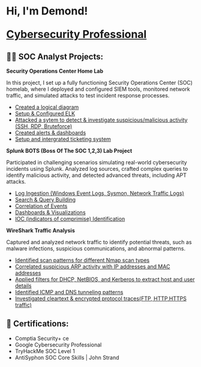 <h1>Hi, I'm Demond!

  
<a href="https://www.linkedin.com/in/demond-mack-47b7632a9/">Cybersecurity Professional</a>

<h2>👨‍💻 SOC Analyst Projects:</h2>

<b>Security Operations Center Home Lab</b>

In this project, I set up a fully functioning Security Operations Center (SOC) homelab, where I deployed and configured SIEM tools, monitored network traffic, and simulated attacks to test incident response processes.
  - [Created a logical diagram](https://github.com/joshmadakor1/Algorithms-Practice)
  - [Setup & Configured ELK](https://github.com/joshmadakor1/Algorithms-Practice)
  - [Attacked a sytem to detect & investigate suspicious/malicious activity (SSH, RDP, Bruteforce)](https://github.com/joshmadakor1/Algorithms-Practice)
  - [Created alerts & dashboards](https://github.com/joshmadakor1/Algorithms-Practice)
  - [Setup and intergrated ticketing system](https://github.com/joshmadakor1/Algorithms-Practice)
    
  <b>Splunk BOTS (Boss Of The SOC 1,2,3) Lab Project</b>
  
  Participated in challenging scenarios simulating real-world cybersecurity incidents using Splunk. Analyzed log sources, crafted complex queries to identify malicious activity, and detected advanced threats, including APT attacks.
  - [Log Ingestion (Windows Event Logs, Sysmon, Network Traffic Logs)](https://github.com/joshmadakor1/4chan-Image-Analysis-Middleware-C964)
  - [Search & Query Building](https://github.com/joshmadakor1/4chan-Image-Analysis-Middleware-C964)
  - [Correlation of Events](https://github.com/joshmadakor1/4chan-Image-Analysis-Middleware-C964)
  - [Dashboards & Visualizations](https://github.com/joshmadakor1/4chan-Image-Analysis-Middleware-C964)
  - [IOC (indicators of comprimise) Identification](https://github.com/joshmadakor1/4chan-Image-Analysis-Middleware-C964)
    
  <b>WireShark Traffic Analysis</b>

   Captured and analyzed network traffic to identify potential threats, such as malware infections, suspicious communications, and abnormal patterns. 
  - [Identified scan patterns for different Nmap scan types](https://github.com/joshmadakor1/Sentinel-Lab)
  - [Correlated suspicious ARP activity with IP addresses and MAC addresses](https://github.com/joshmadakor1/Jwipe.PowerShell)
  - [Applied filters for DHCP, NetBIOS, and Kerberos to extract host and user details](https://github.com/joshmadakor1/AD_PS)
  - [Identified ICMP and DNS tunneling patterns](https://github.com/joshmadakor1/PowerShell-Integrity-FIM)
  - [Investigated cleartext & encrypted  protocol traces(FTP, HTTP,HTTPS traffic)](https://github.com/joshmadakor1/PowerShell-Integrity-FIM)


<h2>📜 Certifications:</h2>

- Comptia Security+ ce
- Google Cybersecurity Professional
- TryHackMe SOC Level 1
- AntiSyphon SOC Core Skills | John Strand

[twitter]: https://twitter.com/joshmadakor
[youtube]: https://www.youtube.com/c/joshmadakor
[instagram]: https://www.instagram.com/joshmadakor/
[linkedin]: https://linkedin.com/in/joshmadakor
